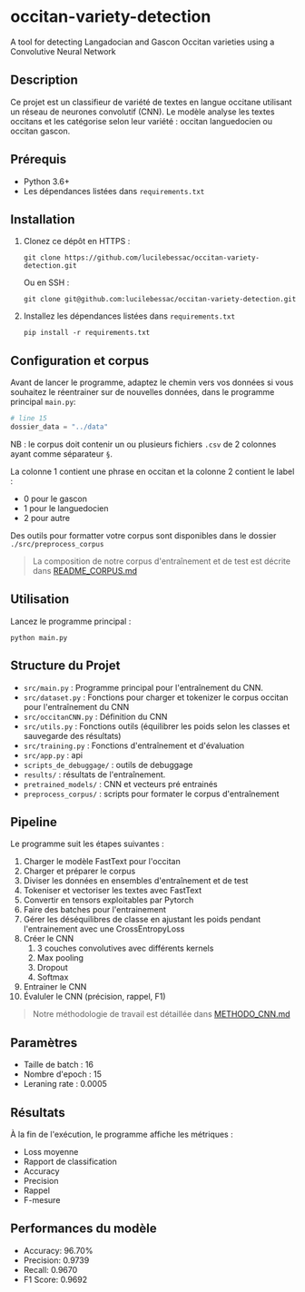 # occitan-variety-detection
A tool for detecting Langadocian and Gascon Occitan varieties using a Convolutive Neural Network

## Description
Ce projet est un classifieur de variété de textes en langue occitane utilisant un réseau de neurones convolutif (CNN). Le modèle analyse les textes occitans et les catégorise selon leur variété : occitan languedocien ou occitan gascon.

## Prérequis
- Python 3.6+
- Les dépendances listées dans `requirements.txt`

## Installation
1. Clonez ce dépôt en HTTPS :
   ```
   git clone https://github.com/lucilebessac/occitan-variety-detection.git
   ```
   Ou en SSH :
      ```
   git clone git@github.com:lucilebessac/occitan-variety-detection.git
   ```

2. Installez les dépendances listées dans `requirements.txt`
   ```
   pip install -r requirements.txt
   ```
   

## Configuration et corpus
Avant de lancer le programme, adaptez le chemin vers vos données si vous souhaitez le réentrainer sur de nouvelles données, dans le programme principal `main.py`:
```python
# line 15
dossier_data = "../data"
```

NB : le corpus doit contenir un ou plusieurs fichiers `.csv` de 2 colonnes ayant comme séparateur `§`.

La colonne 1 contient une phrase en occitan et la colonne 2 contient le label :
- 0 pour le gascon
- 1 pour le languedocien
- 2 pour autre

Des outils pour formatter votre corpus sont disponibles dans le dossier `./src/preprocess_corpus`

> La composition de notre corpus d'entraînement et de test est décrite dans [README_CORPUS.md](README_CORPUS.md)

## Utilisation
Lancez le programme principal :
```
python main.py
```

## Structure du Projet
- `src/main.py` : Programme principal pour l'entraînement du CNN.
- `src/dataset.py` : Fonctions pour charger et tokenizer le corpus occitan pour l'entraînement du CNN
- `src/occitanCNN.py` : Définition du CNN
- `src/utils.py` : Fonctions outils (équilibrer les poids selon les classes et sauvegarde des résultats)
- `src/training.py` : Fonctions d'entraînement et d'évaluation
- `src/app.py` : api
- `scripts_de_debuggage/` : outils de debuggage
- `results/` : résultats de l'entraînement.
- `pretrained_models/` : CNN et vecteurs pré entrainés
- `preprocess_corpus/` : scripts pour formater le corpus d'entraînement

## Pipeline
Le programme suit les étapes suivantes :
1. Charger le modèle FastText pour l'occitan
2. Charger et préparer le corpus
3. Diviser les données en ensembles d'entraînement et de test
4. Tokeniser et vectoriser les textes avec FastText
5. Convertir en tensors exploitables par Pytorch
6. Faire des batches pour l'entrainement
7. Gérer les déséquilibres de classe en ajustant les poids pendant l'entrainement avec une CrossEntropyLoss
8. Créer le CNN
   1. 3 couches convolutives avec différents kernels
   2. Max pooling
   3. Dropout
   4. Softmax
9.  Entrainer le CNN
10. Évaluler le CNN (précision, rappel, F1)

> Notre méthodologie de travail est détaillée dans [METHODO_CNN.md](METHODO_CNN.md)

## Paramètres
- Taille de batch : 16
- Nombre d'epoch : 15
- Leraning rate : 0.0005

## Résultats
À la fin de l'exécution, le programme affiche les métriques :
- Loss moyenne
- Rapport de classification
- Accuracy
- Precision
- Rappel
- F-mesure

## Performances du modèle
- Accuracy: 96.70%
- Precision: 0.9739
- Recall: 0.9670
- F1 Score: 0.9692